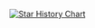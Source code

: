 [![Star History Chart](https://api.star-history.com/svg?repos=RCasatta/blocks_iterator,RCasatta/firma,RCasatta/bitcoin_slices,RCasatta/bitcoind,RCasatta/fbbe,RCasatta/qr_code,RCasatta/pay2email&type=Timeline)](https://star-history.com/#RCasatta/blocks_iterator&RCasatta/firma&RCasatta/bitcoin_slices&RCasatta/bitcoind&RCasatta/fbbe&RCasatta/qr_code&RCasatta/pay2email&Timeline)

